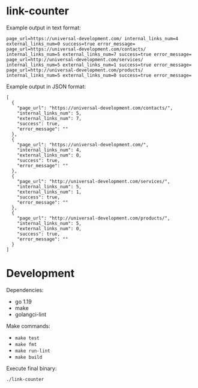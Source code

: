 # link-counter

Example output in text format:
```
page_url=https://universal-development.com/ internal_links_num=4 external_links_num=0 success=true error_message=
page_url=https://universal-development.com/contacts/ internal_links_num=5 external_links_num=7 success=true error_message=
page_url=http://universal-development.com/services/ internal_links_num=5 external_links_num=1 success=true error_message=
page_url=http://universal-development.com/products/ internal_links_num=5 external_links_num=0 success=true error_message=

```
Example output in JSON format:
```
[
  {
    "page_url": "https://universal-development.com/contacts/",
    "internal_links_num": 5,
    "external_links_num": 7,
    "success": true,
    "error_message": ""
  },
  {
    "page_url": "https://universal-development.com/",
    "internal_links_num": 4,
    "external_links_num": 0,
    "success": true,
    "error_message": ""
  },
  {
    "page_url": "http://universal-development.com/services/",
    "internal_links_num": 5,
    "external_links_num": 1,
    "success": true,
    "error_message": ""
  },
  {
    "page_url": "http://universal-development.com/products/",
    "internal_links_num": 5,
    "external_links_num": 0,
    "success": true,
    "error_message": ""
  }
]
```

# Development

Dependencies:
  * go 1.19
  * make
  * golangci-lint

Make commands:
  * `make test`
  * `make fmt`
  * `make run-lint`
  * `make build`

Execute final binary: 
```
./link-counter
```